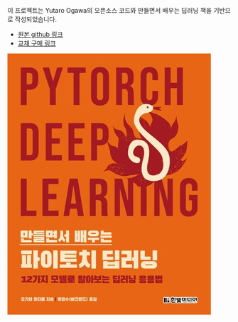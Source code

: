 이 프로젝트는 Yutaro Ogawa의 오픈소스 코드와 만들면서 배우는 딥러닝 책을 기반으로 작성되었습니다.
- [원본 github 링크](https://github.com/ogawayu/deep-learning-from-scratch) 
- [교재 구매 링크](https://product.kyobobook.co.kr/detail/S000001810419)

![text](/asset/image.png)